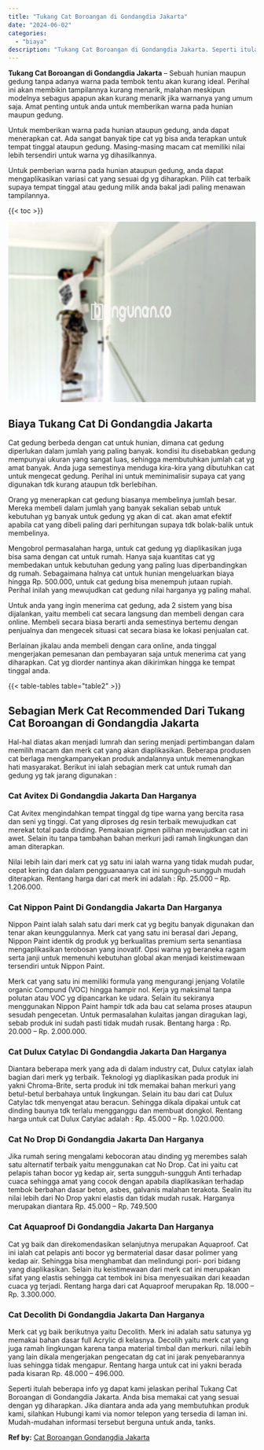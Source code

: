 ```yaml
---
title: "Tukang Cat Boroangan di Gondangdia Jakarta"
date: "2024-06-02"
categories: 
  - "biaya"
description: "Tukang Cat Boroangan di Gondangdia Jakarta. Seperti itulah beberapa info yg dapat kami jelaskan perihal Tukang Cat Boroangan di Gondangdia Jakarta. Anda bisa..."
---
```


**Tukang Cat Boroangan di Gondangdia Jakarta** – Sebuah hunian maupun gedung tanpa adanya warna pada tembok tentu akan kurang ideal. Perihal ini akan membikin tampilannya kurang menarik, malahan meskipun modelnya sebagus apapun akan kurang menarik jika warnanya yang umum saja. Amat penting untuk anda untuk memberikan warna pada hunian maupun gedung.

Untuk memberikan warna pada hunian ataupun gedung, anda dapat menerapkan cat. Ada sangat banyak tipe cat yg bisa anda terapkan untuk tempat tinggal ataupun gedung. Masing-masing macam cat memiliki nilai lebih tersendiri untuk warna yg dihasilkannya.

Untuk pemberian warna pada hunian ataupun gedung, anda dapat mengaplikasikan variasi cat yang sesuai dg yg diharapkan. Pilih cat terbaik supaya tempat tinggal atau gedung milik anda bakal jadi paling menawan tampilannya.

{{< toc >}}

![Tukang Cat Boroangan di Gondangdia Jakarta](/images/jasa-cat-murah12.png)

## Biaya Tukang Cat Di Gondangdia Jakarta

Cat gedung berbeda dengan cat untuk hunian, dimana cat gedung diperlukan dalam jumlah yang paling banyak. kondisi itu disebabkan gedung mempunyai ukuran yang sangat luas, sehingga membutuhkan jumlah cat yg amat banyak. Anda juga semestinya menduga kira-kira yang dibutuhkan cat untuk mengecat gedung. Perihal ini untuk meminimalisir supaya cat yang digunakan tdk kurang ataupun tdk berlebihan.

Orang yg menerapkan cat gedung biasanya membelinya jumlah besar. Mereka membeli dalam jumlah yang banyak sekalian sebab untuk kebutuhan yg banyak untuk gedung yg akan di cat. akan amat efektif apabila cat yang dibeli paling dari perhitungan supaya tdk bolak-balik untuk membelinya.

Mengobrol permasalahan harga, untuk cat gedung yg diaplikasikan juga bisa sama dengan cat untuk rumah. Hanya saja kuantitas cat yg membedakan untuk kebutuhan gedung yang paling luas diperbandingkan dg rumah. Sebagaimana halnya cat untuk hunian mengeluarkan biaya hingga Rp. 500.000, untuk cat gedung bisa menempuh jutaan rupiah. Perihal inilah yang mewujudkan cat gedung nilai harganya yg paling mahal.

Untuk anda yang ingin menerima cat gedung, ada 2 sistem yang bisa dijalankan, yaitu membeli cat secara langsung dan membeli dengan cara online. Membeli secara biasa berarti anda semestinya bertemu dengan penjualnya dan mengecek situasi cat secara biasa ke lokasi penjualan cat.

Berlainan jikalau anda membeli dengan cara online, anda tinggal mengerjakan pemesanan dan pembayaran saja untuk menerima cat yang diharapkan. Cat yg diorder nantinya akan dikirimkan hingga ke tempat tinggal anda.

{{< table-tables table="table2" >}}

## Sebagian Merk Cat Recommended Dari Tukang Cat Boroangan di Gondangdia Jakarta

Hal-hal diatas akan menjadi lumrah dan sering menjadi pertimbangan dalam memilih macam dan merk cat yang akan diaplikasikan. Beberapa produsen cat berlaga mengkampanyekan produk andalannya untuk memenangkan hati masyarakat. Berikut ini ialah sebagian merk cat untuk rumah dan gedung yg tak jarang digunakan :

### Cat Avitex Di Gondangdia Jakarta Dan Harganya

Cat Avitex mengindahkan tempat tinggal dg tipe warna yang bercita rasa dan seni yg tinggi. Cat yang diproses dg resin terbaik mewujudkan cat merekat total pada dinding. Pemakaian pigmen pilihan mewujudkan cat ini awet. Selain itu tanpa tambahan bahan merkuri jadi ramah lingkungan dan aman diterapkan.

Nilai lebih lain dari merk cat yg satu ini ialah warna yang tidak mudah pudar, cepat kering dan dalam pengguanaanya cat ini sungguh-sungguh mudah diterapkan. Rentang harga dari cat merk ini adalah : Rp. 25.000 – Rp. 1.206.000.

### Cat Nippon Paint Di Gondangdia Jakarta Dan Harganya

Nippon Paint ialah salah satu dari merk cat yg begitu banyak digunakan dan tenar akan keunggulannya. Merk cat yang satu ini berasal dari Jepang, Nippon Paint identik dg produk yg berkualitas premium serta senantiasa mengaplikasikan terobosan yang inovatif. Opsi warna yg beraneka ragam serta janji untuk memenuhi kebutuhan global akan menjadi keistimewaan tersendiri untuk Nippon Paint.

Merk cat yang satu ini memiliki formula yang mengurangi jenjang Volatile organic Compund (VOC) hingga hampir nol. Kerja yg maksimal tanpa polutan atau VOC yg dipancarkan ke udara. Selain itu sekiranya menggunakan Nippon Paint hampir tdk ada bau cat selama proses ataupun sesudah pengecetan. Untuk permasalahan kulaitas jangan diragukan lagi, sebab produk ini sudah pasti tidak mudah rusak. Bentang harga : Rp. 20.000 – Rp. 2.000.000.

### Cat Dulux Catylac Di Gondangdia Jakarta Dan Harganya

Diantara beberapa merk yang ada di dalam industry cat, Dulux catylax ialah bagian dari merk yg terbaik. Teknologi yg diaplikasikan pada produk ini yakni Chroma-Brite, serta produk ini tdk memakai bahan merkuri yang betul-betul berbahaya untuk lingkungan. Selain itu bau dari cat Dulux Catylac tdk menyengat atau beracun. Sehingga dikala dipakai untuk cat dinding baunya tdk terlalu mengganggu dan membuat dongkol. Rentang harga untuk cat Dulux Catylac adalah : Rp. 45.000 – Rp. 1.020.000.

### Cat No Drop Di Gondangdia Jakarta Dan Harganya

Jika rumah sering mengalami kebocoran atau dinding yg merembes salah satu alternatif terbaik yaitu menggunakan cat No Drop. Cat ini yaitu cat pelapis tahan bocor yg kedap air, serta sungguh-sungguh Anti terhadap cuaca sehingga amat yang cocok dengan apabila diaplikasikan terhadap tembok berbahan dasar beton, asbes, galvanis malahan terakota. Sealin itu nilai lebih dari No Drop yakni elastis dan tidak mudah rusak. Harganya merupakan diantara Rp. 45.000 – Rp. 749.500

### Cat Aquaproof Di Gondangdia Jakarta Dan Harganya

Cat yg baik dan direkomendasikan selanjutnya merupakan Aquaproof. Cat ini ialah cat pelapis anti bocor yg bermaterial dasar dasar polimer yang kedap air. Sehingga bisa menghambat dan melindungi pori- pori bidang yang diaplikasikan. Selain itu keistimewaan dari merk cat ini merupakan sifat yang elastis sehingga cat tembok ini bisa menyesuaikan dari keaadan cuaca yg terjadi. Rentang harga dari cat Aquaproof merupakan Rp. 18.000 – Rp. 3.300.000.

### Cat Decolith Di Gondangdia Jakarta Dan Harganya

Merk cat yg baik berikutnya yaitu Decolith. Merk ini adalah satu satunya yg memakai bahan dasar full Acrylic di kelasnya. Decolih yaitu merk cat yang juga ramah lingkungan karena tanpa material timbal dan merkuri. nilai lebih yang lain dikala mengerjakan pengecatan dg cat ini jarak penyebarannya luas sehingga tidak mengapur. Rentang harga untuk cat ini yakni berada pada kisaran Rp. 48.000 – 496.000.

Seperti itulah beberapa info yg dapat kami jelaskan perihal Tukang Cat Boroangan di Gondangdia Jakarta. Anda bisa memakai cat yang sesuai dengan yg diharapkan. Jika diantara anda ada yang membutuhkan produk kami, silahkan Hubungi kami via nomor telepon yang tersedia di laman ini. Mudah-mudahan informasi tersebut berguna untuk anda, tanks.

**Ref by:** [Cat Boroangan Gondangdia Jakarta](https://id.wikipedia.org/wiki/Cat)
